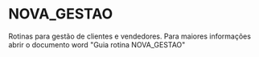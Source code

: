 # NOVA_GESTAO
Rotinas para gestão de clientes e vendedores. 
Para maiores informações abrir o documento word "Guia rotina NOVA_GESTAO"
